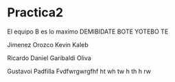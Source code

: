 # Practica2
El equipo B es lo maximo
DEMIBIDATE BOTE YOTEBO TE

Jimenez Orozco Kevin Kaleb

Ricardo Daniel Garibaldi Oliva
 
Gustavoi Padfilla Fvdfwrgwrgfhf
ht
wh
tw
h
th
h
rw